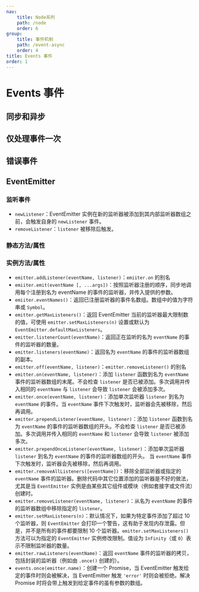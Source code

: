 ```yaml
---
nav:
    title: Node系列
    path: /node
    order: 6
group:
    title: 事件机制
    path: /event-async
    order: 4
title: Events 事件
order: 1
---
```


# Events 事件

## 同步和异步

## 仅处理事件一次

## 错误事件

## EventEmitter

### 监听事件

- `newListener`：EventEmitter 实例在新的监听器被添加到其内部监听器数组之前，会触发自身的 `newListener` 事件。
- `removeListener`：`listener` 被移除后触发。

### 静态方法/属性

### 实例方法/属性

- `emitter.addListener(eventName, listener)`：`emiiter.on` 的别名
- `emiiter.emit(eventName [, ...args])`：按照监听器注册的顺序，同步地调用每个注册到名为 eventName 的事件的监听器，并传入提供的参数。
- `emiiter.eventNames()`：返回已注册监听器的事件名数组。数组中的值为字符串或 `Symbol`。
- `emitter.getMaxListeners()`：返回 EventEmitter 当前的监听器最大限制数的值，可使用 `emitter.setMaxListeners(n)` 设置或默认为 `EventEmitter.defaultMaxListeners`。
- `emitter.listenerCount(eventName)`：返回正在监听的名为 `eventName` 的事件的监听器的数量。
- `emitter.listeners(eventName)`：返回名为 `eventName` 的事件的监听器数组的副本。
- `emitter.off(eventName, listener)`：`emitter.removeListener()` 的别名
- `emitter.on(eventName, listener)`：添加 `listener` 函数到名为 `eventName` 事件的监听器数组的末尾。不会检查 `listener` 是否已被添加。多次调用并传入相同的 `eventName` 与 `listener` 会导致 `listener` 会被添加多次。
- `emitter.once(eventName, listener)`：添加单次监听器 `listener` 到名为 `eventName` 的事件。当 `eventName` 事件下次触发时，监听器会先被移除，然后再调用。
- `emitter.prependListener(eventName, listener)`：添加 `listener` 函数到名为 `eventName` 的事件的监听器数组的开头。不会检查 `listener` 是否已被添加。多次调用并传入相同的 `eventName` 和 `listener` 会导致 `listener` 被添加多次。
- `emitter.prependOnceListener(eventName, listener)`：添加单次监听器 `listener` 到名为 `eventName` 的事件的监听器数组的开头。 当 `eventName` 事件下次触发时，监听器会先被移除，然后再调用。
- `emitter.removeAllListeners([eventName])`：移除全部监听器或指定的 `eventName` 事件的监听器。删除代码中其它位置添加的监听器是不好的做法，尤其是当 `EventEmitter` 实例是由某些其它组件或模块（例如套接字或文件流）创建时。
- `emitter.removeListener(eventName, listener)`：从名为 `eventName` 的事件的监听器数组中移除指定的 `listener`。
- `emitter.setMaxListeners(n)`：默认情况下，如果为特定事件添加了超过 10 个监听器，则 `EventEmitter` 会打印一个警告，这有助于发现内存泄露。但是，并不是所有的事件都要限制 10 个监听器。`emitter.setMaxListeners()` 方法可以为指定的 `EventEmitter` 实例修改限制。值设为 `Infinity`（或 `0`）表示不限制监听器的数量。
- `emitter.rawListeners(eventName)`：返回 `eventName` 事件的监听器的拷贝，包括封装的监听器（例如由 `.once()` 创建的）。
- `events.once(emitter.name)`：创建一个 Promise，当 EventEmitter 触发给定的事件时则会被解决，当 EventEmitter 触发 `'error'` 时则会被拒绝。解决 Promise 时将会带上触发到给定事件的虽有参数的数组。
